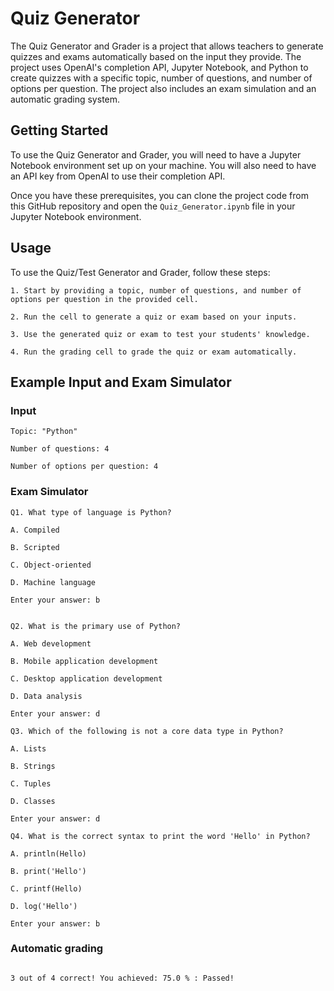 # Quiz Generator

The Quiz Generator and Grader is a project that allows teachers to generate quizzes and exams automatically based on the input they provide. The project uses OpenAI's completion API, Jupyter Notebook, and Python to create quizzes with a specific topic, number of questions, and number of options per question. The project also includes an exam simulation and an automatic grading system.

## Getting Started

To use the Quiz Generator and Grader, you will need to have a Jupyter Notebook environment set up on your machine. You will also need to have an API key from OpenAI to use their completion API.

Once you have these prerequisites, you can clone the project code from this GitHub repository and open the `Quiz_Generator.ipynb` file in your Jupyter Notebook environment.

## Usage

To use the Quiz/Test Generator and Grader, follow these steps:

    1. Start by providing a topic, number of questions, and number of options per question in the provided cell.

    2. Run the cell to generate a quiz or exam based on your inputs.

    3. Use the generated quiz or exam to test your students' knowledge.

    4. Run the grading cell to grade the quiz or exam automatically.

## Example Input and Exam Simulator

### Input

```
Topic: "Python"

Number of questions: 4

Number of options per question: 4 

```

### Exam Simulator

```
Q1. What type of language is Python?

A. Compiled 

B. Scripted

C. Object-oriented

D. Machine language

Enter your answer: b


Q2. What is the primary use of Python?

A. Web development

B. Mobile application development

C. Desktop application development

D. Data analysis

Enter your answer: d

Q3. Which of the following is not a core data type in Python?

A. Lists

B. Strings

C. Tuples

D. Classes

Enter your answer: d

Q4. What is the correct syntax to print the word 'Hello' in Python?

A. println(Hello)

B. print('Hello')

C. printf(Hello)

D. log('Hello')

Enter your answer: b

```

### Automatic grading

```

3 out of 4 correct! You achieved: 75.0 % : Passed!

```
